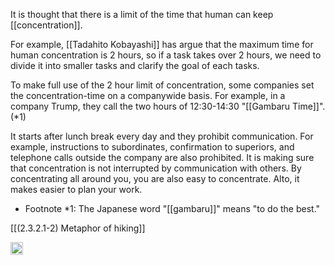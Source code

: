 
It is thought that there is a limit of the time that human can keep [[concentration]].

For example, [[Tadahito Kobayashi]] has argue that the maximum time for human concentration is 2 hours, so if a task takes over 2 hours, we need to divide it into smaller tasks and clarify the goal of each tasks.

To make full use of the 2 hour limit of concentration, some companies set the concentration-time on a companywide basis. For example, in a company Trump, they call the two hours of 12:30-14:30 "[[Gambaru Time]]". (*1)

It starts after lunch break every day and they prohibit communication. For example, instructions to subordinates, confirmation to superiors, and telephone calls outside the company are also prohibited. It is making sure that concentration is not interrupted by communication with others. By concentrating all around you, you are also easy to concentrate. Alto, it makes easier to plan your work.


- Footnote *1: The Japanese word "[[gambaru]]" means "to do the best."

[[(2.3.2.1-2) Metaphor of hiking]]

<img src='https://scrapbox.io/api/pages/nishio/en/icon' alt='en.icon' height="19.5"/>